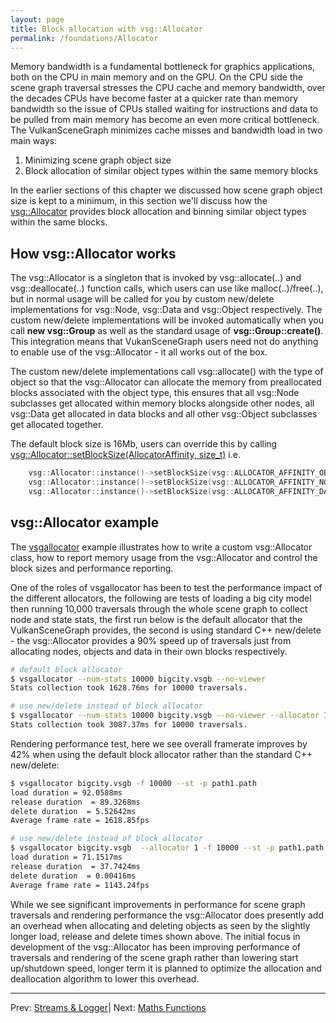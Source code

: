 ```yaml
---
layout: page
title: Block allocation with vsg::Allocator
permalink: /foundations/Allocator
---
```


Memory bandwidth is a fundamental bottleneck for graphics applications, both on the CPU in main memory and on the GPU. On the CPU side the scene graph traversal stresses the CPU cache and memory bandwidth, over the decades CPUs have become faster at a quicker rate than memory bandwidth so the issue of CPUs stalled waiting for instructions and data to be pulled from main memory has become an even more critical bottleneck. The VulkanSceneGraph minimizes cache misses and bandwidth load in two main ways:

1. Minimizing scene graph object size
2. Block allocation of similar object types within the same memory blocks

In the earlier sections of this chapter we discussed how scene graph object size is kept to a minimum, in this section we'll discuss how the [vsg::Allocator](https://github.com/vsg-dev/VulkanSceneGraph/tree/master/include/vsg/core/Allocator.h) provides block allocation and binning similar object types within the same blocks.

## How vsg::Allocator works

The vsg::Allocator is a singleton that is invoked by vsg::allocate(..) and vsg::deallocate(..) function calls, which users can use like malloc(..)/free(..), but in normal usage will be called for you by custom new/delete implementations for vsg::Node, vsg::Data and vsg::Object respectively.  The custom new/delete implementations will be invoked automatically when you call **new vsg::Group** as well as the standard usage of **vsg::Group::create()**. This integration means that VukanSceneGraph users need not do anything to enable use of the vsg::Allocator - it all works out of the box.

The custom new/delete implementations call vsg::allocate() with the type of object so that the vsg::Allocator can allocate the memory from preallocated blocks associated with the object type, this ensures that all vsg::Node subclasses get allocated within memory blocks alongside other nodes, all vsg::Data get allocated in data blocks and all other vsg::Object subclasses get allocated together.

The default block size is 16Mb, users can override this by calling [vsg::Allocator::setBlockSize(AllocatorAffinity, size_t)](https://github.com/vsg-dev/VulkanSceneGraph/tree/master/include/vsg/core/Allocator.h#L115) i.e.

~~~ cpp
    vsg::Allocator::instance()->setBlockSize(vsg::ALLOCATOR_AFFINITY_OBJECTS, objectsBlockSize);
    vsg::Allocator::instance()->setBlockSize(vsg::ALLOCATOR_AFFINITY_NODES, nodesBlockSize);
    vsg::Allocator::instance()->setBlockSize(vsg::ALLOCATOR_AFFINITY_DATA, dataBlockSize);
~~~

## vsg::Allocator example

The [vsgallocator](https://github.com/vsg-dev/vsgExamples/tree/master/examples/core/vsgallocator/vsgallocator.cpp) example illustrates how to write a custom vsg::Allocator class, how to report memory usage from the vsg::Allocator and control the block sizes and performance reporting.

One of the roles of vsgallocator has been to test the performance impact of the different allocators, the following are tests of loading a big city model then running 10,000 traversals through the whole scene graph to collect node and state stats, the first run below is the default allocator that the VulkanSceneGraph provides, the second is using standard C++ new/delete - the vsg::Allocator provides a 90% speed up of traversals just from allocating nodes, objects and data in their own blocks respectively.

~~~ sh
# default block allocator
$ vsgallocator --num-stats 10000 bigcity.vsgb --no-viewer
Stats collection took 1628.76ms for 10000 traversals.

# use new/delete instead of block allocator
$ vsgallocator --num-stats 10000 bigcity.vsgb --no-viewer --allocator 1
Stats collection took 3087.37ms for 10000 traversals.
~~~

Rendering performance test, here we see overall framerate improves by 42% when using the default block allocator rather than the standard C++ new/delete:

~~~ sh
$ vsgallocator bigcity.vsgb -f 10000 --st -p path1.path
load duration = 92.0588ms
release duration  = 89.3268ms
delete duration  = 5.52642ms
Average frame rate = 1618.85fps

# use new/delete instead of block allocator
$ vsgallocator bigcity.vsgb  --allocator 1 -f 10000 --st -p path1.path
load duration = 71.1517ms
release duration  = 37.7424ms
delete duration  = 0.00416ms
Average frame rate = 1143.24fps
~~~

While we see significant improvements in performance for scene graph traversals and rendering performance the vsg::Allocator does presently add an overhead when allocating and deleting objects as seen by the slightly longer load, release and delete times shown above. The initial focus in development of the vsg::Allocator has been improving performance of traversals and rendering of the scene graph rather than lowering start up/shutdown speed, longer term it is planned to optimize the allocation and deallocation algorithm to lower this overhead.

---

Prev: [Streams & Logger](StreamsAndLogger.md)| Next: [Maths Functions](MathFunctions.md)
